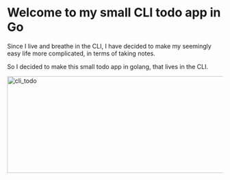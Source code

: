 # Welcome to my small CLI todo app in Go

Since I live and breathe in the CLI, I have decided to make my seemingly easy life more complicated, in terms of taking notes.

So I decided to make this small todo app in golang, that lives in the CLI.

<img width="934" height="226" alt="cli_todo" src="https://github.com/user-attachments/assets/16ea5488-0aa6-497a-bb4f-f72cb6ce60a7" />
